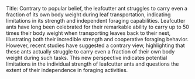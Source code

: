 Title: Contrary to popular belief, the leafcutter ant struggles to carry even a fraction of its own body weight during leaf transportation, indicating limitations in its strength and independent foraging capabilities.
Leafcutter ants have long been celebrated for their remarkable ability to carry up to 50 times their body weight when transporting leaves back to their nest, illustrating both their incredible strength and cooperative foraging behavior. However, recent studies have suggested a contrary view, highlighting that these ants actually struggle to carry even a fraction of their own body weight during such tasks. This new perspective indicates potential limitations in the individual strength of leafcutter ants and questions the extent of their independence in foraging activities.